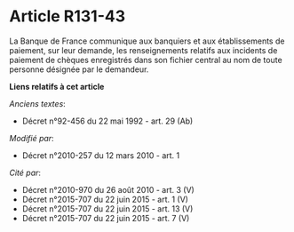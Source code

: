 # Article R131-43

La Banque de France communique aux banquiers et aux établissements de paiement, sur leur demande, les renseignements relatifs
aux incidents de paiement de chèques enregistrés dans son fichier central au nom de toute personne désignée par le demandeur.

**Liens relatifs à cet article**

_Anciens textes_:

  - Décret n°92-456 du 22 mai 1992 - art. 29 (Ab)

_Modifié par_:

  - Décret n°2010-257 du 12 mars 2010 - art. 1

_Cité par_:

  - Décret n°2010-970 du 26 août 2010 - art. 3 (V)
  - Décret n°2015-707 du 22 juin 2015 - art. 1 (V)
  - Décret n°2015-707 du 22 juin 2015 - art. 13 (V)
  - Décret n°2015-707 du 22 juin 2015 - art. 7 (V)
